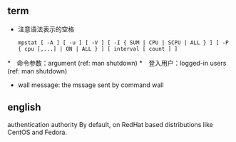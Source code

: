 ## term

* 注意语法表示的空格 

      mpstat [ -A ] [ -u ] [ -V ] [ -I { SUM | CPU | SCPU | ALL } ] [ -P { cpu [,...] | ON | ALL } ] [ interval [ count ] ]

*　命令参数：argument (ref: man shutdown)
*　登入用户：logged-in users (ref: man shutdown)    
*  wall message: the mssage sent by command wall 

## english

authentication
authority
By default, on RedHat based distributions like CentOS and Fedora.
